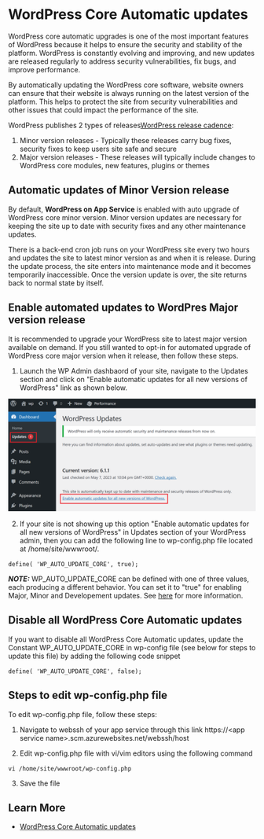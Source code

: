# WordPress Core Automatic updates

WordPress core automatic upgrades is one of the most important features of WordPress because it helps to ensure the security and stability of the platform. WordPress is constantly evolving and improving, and new updates are released regularly to address security vulnerabilities, fix bugs, and improve performance.

By automatically updating the WordPress core software, website owners can ensure that their website is always running on the latest version of the platform. This helps to protect the site from security vulnerabilities and other issues that could impact the performance of the site.

WordPress publishes 2 types of releases[WordPress release cadence](https://www.inmotionhosting.com/blog/major-vs-minor-wordpress-releases/#:~:text=Jumping%20from%20something%20like%20WordPress,1.):

1.  Minor version releases - Typically these releases carry bug fixes, security fixes to keep users site safe and secure
2.  Major version releases - These releases will typically include changes to WordPress core modules, new features, plugins or themes

## Automatic updates of Minor Version release
By default, **WordPress on App Service** is enabled with  auto upgrade of WordPress core minor version.  Minor version updates are necessary for keeping the site up to date with security fixes and any other maintenance updates.

There is a back-end cron job runs on your WordPress site every two hours and updates the site to latest minor version as and when it is release. During the update process, the site enters into maintenance mode and it becomes temporarily inaccessible. Once the version update is over, the site returns back to normal state by itself.

## Enable automated updates to WordPres Major version release 

It is recommended to  upgrade your WordPress site to latest major version available on demand. If you still wanted to opt-in for automated upgrade of WordPress core major version when it release, then follow these steps.

1. Launch the WP Admin dashbaord of your site, navigate to the Updates section and click on "Enable automatic updates for all new versions of WordPress" link as shown below.

![WordPress Major Updates](./media/wp_auto_updates_1.png)

2. If your site is not showing up this option "Enable automatic updates for all new versions of WordPress" in Updates section of your WordPress admin, then you can add the following line to wp-config.php file located at /home/site/wwwroot/.
   
```
define( 'WP_AUTO_UPDATE_CORE', true);
```
***NOTE:*** WP_AUTO_UPDATE_CORE can be defined with one of three values, each producing a different behavior. You can set it to "true" for enabling Major, Minor and Developement updates. See [here](https://aka.ms/WordPressautoupdateslink) for more information.

## Disable all WordPress Core Automatic updates

If you want to disable all WordPress Core Automatic updates, update the Constant WP_AUTO_UPDATE_CORE in wp-config file (see below for steps to update this file) by adding the following code snippet

```
define( 'WP_AUTO_UPDATE_CORE', false);
```

## Steps to edit wp-config.php file

To edit wp-config.php file, follow these steps:

1. Navigate to webssh of your app service through this link https://\<app service name\>.scm.azurewebsites.net/webssh/host

2. Edit wp-config.php file with vi/vim editors using the following command
```
vi /home/site/wwwroot/wp-config.php
```

3. Save the file

## Learn More

- [WordPress Core Automatic updates](https://wordpress.org/documentation/article/configuring-automatic-background-updates/)

